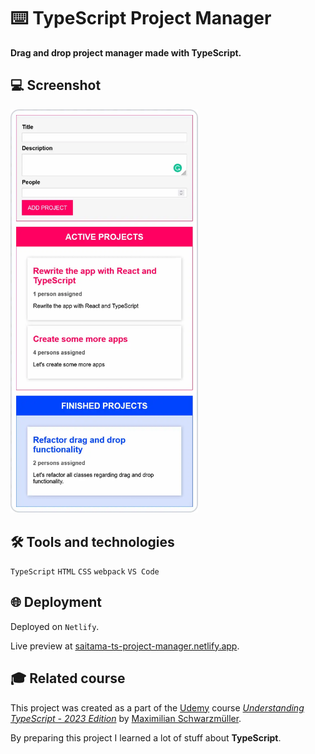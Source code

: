 # ⌨️ TypeScript Project Manager

**Drag and drop project manager made with TypeScript.**

## 💻 Screenshot
[<img src="ts-project-manager-screenshot.webp" alt="Screenshot of the TypeScript Project Manager app" width="300px">](https://saitama-ts-project-manager.netlify.app/ 'Live preview')

## 🛠️ Tools and technologies
`TypeScript` `HTML` `CSS` `webpack` `VS Code`

## 🌐 Deployment
Deployed on `Netlify`.

Live preview at [saitama-ts-project-manager.netlify.app](https://saitama-ts-project-manager.netlify.app/).

## 🎓 Related course
This project was created as a part of the [Udemy](https://www.udemy.com/ 'Udemy') course [_Understanding TypeScript - 2023 Edition_](https://www.udemy.com/course/understanding-typescript/ 'See this course on Udemy') by [Maximilian Schwarzmüller](https://twitter.com/maxedapps 'Maximilian Schwarzmüller on Twitter').

By preparing this project I learned a lot of stuff about **TypeScript**.
